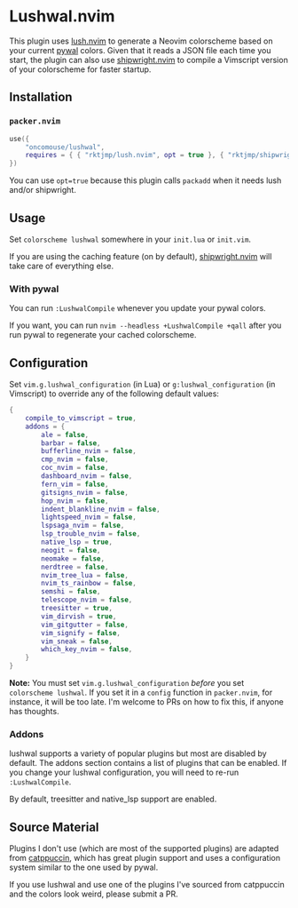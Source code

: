 # Lushwal.nvim

This plugin uses [lush.nvim](https://github.com/rktjmp/lush.nvim) to generate a Neovim colorscheme based on your current [pywal](https://github.com/dylanaraps/pywal) colors. Given that it reads a JSON file each time you start, the plugin can also use [shipwright.nvim](https://github.com/rktjmp/shipwright.nvim) to compile a Vimscript version of your colorscheme for faster startup.


## Installation

### `packer.nvim`

```lua
use({
	"oncomouse/lushwal",
	requires = { { "rktjmp/lush.nvim", opt = true }, { "rktjmp/shipwright.nvim", opt = true } },
})
```

You can use `opt=true` because this plugin calls `packadd` when it needs lush and/or shipwright.

## Usage

Set `colorscheme lushwal` somewhere in your `init.lua` or `init.vim`.

If you are using the caching feature (on by default), [shipwright.nvim](https://github.com/rktjmp/shipwright.nvim) will take care of everything else.

### With pywal

You can run `:LushwalCompile` whenever you update your pywal colors.

If you want, you can run `nvim --headless +LushwalCompile +qall` after you run pywal to regenerate your cached colorscheme.

## Configuration

Set `vim.g.lushwal_configuration` (in Lua) or `g:lushwal_configuration` (in Vimscript) to override any of the following default values:

~~~lua
{
	compile_to_vimscript = true,
	addons = {
		ale = false,
		barbar = false,
		bufferline_nvim = false,
		cmp_nvim = false,
		coc_nvim = false,
		dashboard_nvim = false,
		fern_vim = false,
		gitsigns_nvim = false,
		hop_nvim = false,
		indent_blankline_nvim = false,
		lightspeed_nvim = false,
		lspsaga_nvim = false,
		lsp_trouble_nvim = false,
		native_lsp = true,
		neogit = false,
		neomake = false,
		nerdtree = false,
		nvim_tree_lua = false,
		nvim_ts_rainbow = false,
		semshi = false,
		telescope_nvim = false,
		treesitter = true,
		vim_dirvish = true,
   		vim_gitgutter = false,
		vim_signify = false,
		vim_sneak = false,
		which_key_nvim = false,
	}
}
~~~

**Note:** You must set `vim.g.lushwal_configuration` *before* you set `colorscheme lushwal`. If you set it in a `config` function in `packer.nvim`, for instance, it will be too late. I'm welcome to PRs on how to fix this, if anyone has thoughts.

### Addons

lushwal supports a variety of popular plugins but most are disabled by default. The addons section contains a list of plugins that can be enabled. If you change your lushwal configuration, you will need to re-run `:LushwalCompile`.

By default, treesitter and native_lsp support are enabled.

## Source Material

Plugins I don't use (which are most of the supported plugins) are adapted from [catppuccin](https://github.com/catppuccin/nvim), which has great plugin support and uses a configuration system similar to the one used by pywal.

If you use lushwal and use one of the plugins I've sourced from catppuccin and the colors look weird, please submit a PR.
